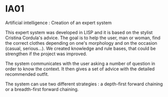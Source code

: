 # IA01
Artificial intelligence : Creation of an expert system

This expert system was developed in LISP and it is based on the stylist Cristina Cordula's advice. The goal is to help the user, man or woman, find the correct clothes depending on one's morphology and on the occasion (casual, serious...).
We created knowledge and rule bases, that could be strengthen if the project was improved. 

The system communicates with the user asking a number of question in order to know the context. It then gives a set of advice with the detailed recommended outfit. 

The system can use two different strategies : a depth-first forward chaining or a breadth-first forward chaining.
